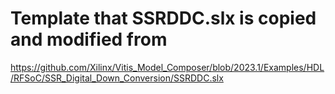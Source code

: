 # Template that SSRDDC.slx is copied and modified from
https://github.com/Xilinx/Vitis_Model_Composer/blob/2023.1/Examples/HDL/RFSoC/SSR_Digital_Down_Conversion/SSRDDC.slx

